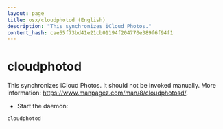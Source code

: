 ```yaml
---
layout: page
title: osx/cloudphotod (English)
description: "This synchronizes iCloud Photos."
content_hash: cae55f73bd41e21cb01194f204770e389f6f94f1
---
```

# cloudphotod

This synchronizes iCloud Photos.
It should not be invoked manually.
More information: <https://www.manpagez.com/man/8/cloudphotosd/>.

- Start the daemon:

`cloudphotod`

